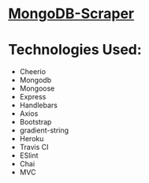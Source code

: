 # [MongoDB-Scraper](https://stark-dusk-28801.herokuapp.com/)

# Technologies Used:
- Cheerio
- Mongodb
- Mongoose
- Express
- Handlebars
- Axios
- Bootstrap
- gradient-string
- Heroku
- Travis CI
- ESlint
- Chai
- MVC